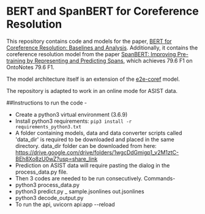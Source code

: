 # BERT and SpanBERT for Coreference Resolution
This repository contains code and models for the paper, [BERT for Coreference Resolution: Baselines and Analysis](https://arxiv.org/abs/1908.09091). Additionally, it contains the coreference resolution model from the paper [SpanBERT: Improving Pre-training by Representing and Predicting Spans](https://arxiv.org/abs/1907.10529), which achieves 79.6 F1 on OntoNotes 79.6 F1. 

The model architecture itself is an extension of the [e2e-coref](https://github.com/kentonl/e2e-coref) model.

The repository is adapted to work in an online mode for ASIST data.

##Instructions to run the code - 
* Create a python3 virtual environment (3.6.9)
* Install python3 requirements: `pip3 install -r requirements_python3.txt`
* A folder containing models, data and data converter scripts called 'data_dir' is required to be downloaded and placed in the same directory. data_dir folder can be downloaded from here: https://drive.google.com/drive/folders/1wgcDdGmigp1_v2M1ztC-BEh8Xo8zU0wZ?usp=share_link
* Prediction on ASIST data will require pasting the dialog in the process_data.py file.
* Then 3 codes are needed to be run consecutively. Commands-
* python3 process_data.py
* python3 predict.py _ sample.jsonlines out.jsonlines
* python3 decode_output.py
* To run the api, uvicorn api:app --reload
